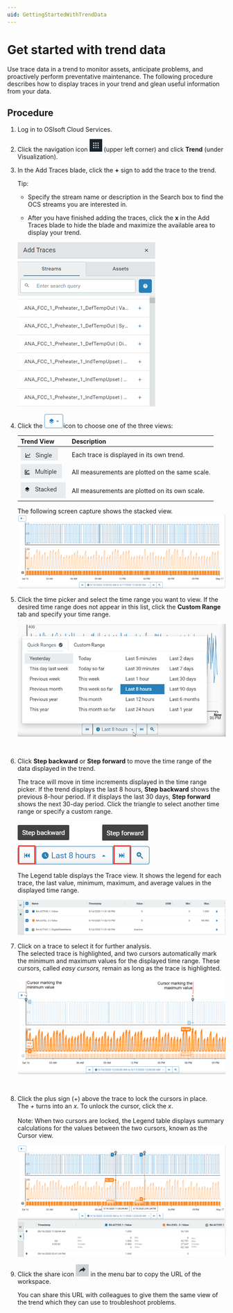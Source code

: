 ```yaml
---
uid: GettingStartedWithTrendData
---
```


Get started with trend data
=================================================

Use trace data in a trend to monitor assets, anticipate problems, and proactively perform preventative maintenance. The following procedure describes how to display traces in your trend and glean useful information from your data.

Procedure
---------

1. Log in to OSIsoft Cloud Services.

2. Click the navigation icon ![](images/icon_navigation_bigger.png) (upper left corner) and click **Trend** (under Visualization). 
   
3. In the Add Traces blade, click the **+** sign to add the trace to the trend. 

   Tip: 

   - Specify the stream name or description in the Search box to find the OCS streams you are interested in.

   - After you have finished adding the traces, click the **x** in the Add Traces blade to hide the blade and maximize the available area to display your trend.

    ![Search blade](images/Search_blade_75.png)
   
4. Click the ![Trend views icon](images/trend-views-icon.png)icon to choose one of the three views:

   | Trend View                               | Description                                     |
   | ---------------------------------------- | ----------------------------------------------- |
   | ![Single mode](images/Single_mode.png)   | Each trace is displayed in its own trend.       |
   | ![](images/Multiple_mode.png)            | All measurements are plotted on the same scale. |
   | ![Stacked mode](images/Stacked_mode.png) | All measurements are plotted on its own scale.  |
   
    The following screen capture shows the stacked view.
    ![Trend dislaying traces in stacked view](images/Traces_stacked_view.png)
   
5. Click the time picker and select the time range you want to view. If the desired time range does not appear in this list, click the **Custom Range** tab and specify your time range.<br>

    ![Time picker](images/Time-picker.png)
<br>

6. Click **Step backward** or **Step forward** to move the time range of the data displayed in the trend.

   The trace will move in time increments displayed in the time range picker. If the trend displays the last 8 hours, **Step backward** shows the previous 8-hour period. If it displays the last 30 days, **Step forward** shows the next 30-day period. Click the triangle to select another time range or specify a custom range.

   ![Step back and step forward](images/Step_back_forward.png)

   The Legend table displays the Trace view. It shows the legend for each trace, the last value, minimum, maximum, and average values in the displayed time range.

    ![Legend Table](images/Legend_Table.png)

7. Click on a trace to select it for further analysis.<br>The selected trace is highlighted, and two cursors automatically mark the minimum and maximum values for the displayed time range. These cursors, called *easy cursors,* remain as long as the trace is highlighted.<br>

    ![Maximum and minimum cursors](images/Max_min_cursors.png)
<br>

8. Click the plus sign (+) above the trace to lock the cursors in place.<br>
    The *+* turns into an *x*.  To unlock the cursor, click the *x*.
         <br>
         <br>
    Note: When two cursors are locked, the Legend table displays summary calculations for the values between the two cursors, known as the Cursor view.

    ![Cursor_view](images/Cursor_view.png)

9. Click the share icon ![share trend session icon](images/share-icon.png) in the menu bar to copy the URL of the workspace.  <br>

    You can share this URL with colleagues to give them the same view of the trend which they can use to troubleshoot problems.

